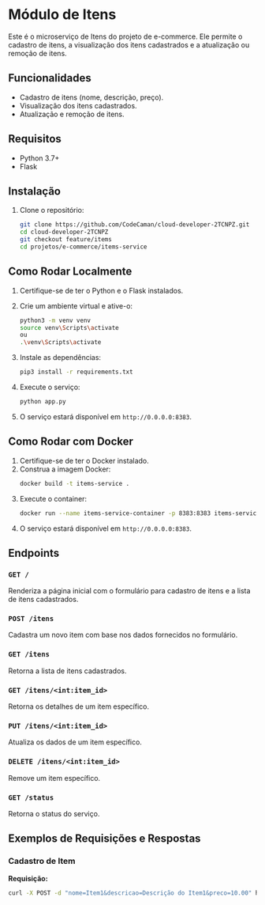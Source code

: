 # Módulo de Itens 

Este é o microserviço de Itens do projeto de e-commerce. Ele permite o cadastro de itens, a visualização dos itens cadastrados e a atualização ou remoção de itens.

## Funcionalidades 

- Cadastro de itens (nome, descrição, preço).
- Visualização dos itens cadastrados.
- Atualização e remoção de itens.

## Requisitos

- Python 3.7+
- Flask

## Instalação

1. Clone o repositório:

    ```bash
    git clone https://github.com/CodeCaman/cloud-developer-2TCNPZ.git
    cd cloud-developer-2TCNPZ
    git checkout feature/items
    cd projetos/e-commerce/items-service
    ```

## Como Rodar Localmente

1. Certifique-se de ter o Python e o Flask instalados.
   
2. Crie um ambiente virtual e ative-o:

    ```bash
    python3 -m venv venv
    source venv\Scripts\activate
    ou
    .\venv\Scripts\activate
    ```

3. Instale as dependências:

    ```bash
    pip3 install -r requirements.txt
    ```

4. Execute o serviço:
    ```sh
    python app.py
    ```
5. O serviço estará disponível em `http://0.0.0.0:8383`.

## Como Rodar com Docker

1. Certifique-se de ter o Docker instalado.
2. Construa a imagem Docker:
    ```sh
    docker build -t items-service .
    ```
3. Execute o container:
    ```sh
    docker run --name items-service-container -p 8383:8383 items-service
    ```
4. O serviço estará disponível em `http://0.0.0.0:8383`.

## Endpoints

### `GET /`

Renderiza a página inicial com o formulário para cadastro de itens e a lista de itens cadastrados.

### `POST /itens`

Cadastra um novo item com base nos dados fornecidos no formulário.

### `GET /itens`

Retorna a lista de itens cadastrados.

### `GET /itens/<int:item_id>`

Retorna os detalhes de um item específico.

### `PUT /itens/<int:item_id>`

Atualiza os dados de um item específico.

### `DELETE /itens/<int:item_id>`

Remove um item específico.

### `GET /status`

Retorna o status do serviço.

## Exemplos de Requisições e Respostas

### Cadastro de Item

**Requisição:**
```sh
curl -X POST -d "nome=Item1&descricao=Descrição do Item1&preco=10.00" http://0.0.0.0:8383/itens